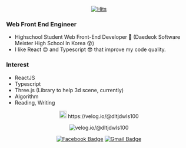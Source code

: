 <div align=center>

  [![Hits](https://hits.seeyoufarm.com/api/count/incr/badge.svg?url=https://github.com/LeeSeongJinCa)](https://hits.seeyoufarm.com) 

</div>

### Web Front End Engineer
- Highschool Student Web Front-End Developer 🧐 (Daedeok Software Meister High School In Korea 😮)
- I like React 😍 and Typescript 😎 that improve my code quality.

### Interest
- ReactJS
- Typescript
- Three.js (Library to help 3d scene, currently)
- Algorithm
- Reading, Writing

<div align=center>
  
  
  
  <div>
    <img src="https://static.velog.io/favicon.ico" alt="Tech Blog" width="20" />
    <span>https://velog.io/@dltjdwls100</span>
  </div>
  
  ![velog.io/@dltjdwls100](https://static.velog.io/favicon.ico&link=https://velog.io/@dltjdwls100)
  
  [![Facebook Badge](https://img.shields.io/badge/-Facebook-1877f2?style=flat-square&logo=facebook&logoColor=white&link=https://https://www.facebook.com/profile.php?id=100011423548102)](https://www.facebook.com/profile.php?id=100011423548102)
  [![Gmail Badge](https://img.shields.io/badge/-Gmail-d14836?style=flat-square&logo=Gmail&logoColor=white&link=mailto:dltjdqhr55@gmail.com)](mailto:dltjdqhr55@gmail.com)

</div>
